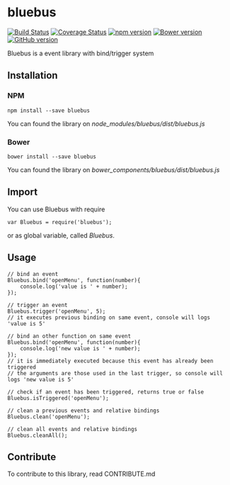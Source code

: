 # bluebus

[![Build Status](https://travis-ci.org/D-Mobilelab/bluebus.svg?branch=master&v=2)](https://travis-ci.org/D-Mobilelab/bluebus)
[![Coverage Status](https://coveralls.io/repos/github/D-Mobilelab/bluebus/badge.svg?branch=master&v=1)](https://coveralls.io/github/D-Mobilelab/bluebus?branch=master)
[![npm version](https://badge.fury.io/js/bluebus.svg)](https://badge.fury.io/js/bluebus)
[![Bower version](https://badge.fury.io/bo/bluebus.svg)](https://badge.fury.io/bo/bluebus)
[![GitHub version](https://badge.fury.io/gh/D-Mobilelab%2Fbluebus.svg)](https://badge.fury.io/gh/D-Mobilelab%2Fbluebus)

Bluebus is a event library with bind/trigger system

## Installation

### NPM

    npm install --save bluebus

You can found the library on <i>node_modules/bluebus/dist/bluebus.js</i>

### Bower

    bower install --save bluebus

You can found the library on <i>bower_components/bluebus/dist/bluebus.js</i>

## Import

You can use Bluebus with require

    var Bluebus = require('bluebus');

or as global variable, called <i>Bluebus</i>.

## Usage

    // bind an event
    Bluebus.bind('openMenu', function(number){
        console.log('value is ' + number);
    });

    // trigger an event
    Bluebus.trigger('openMenu', 5);
    // it executes previous binding on same event, console will logs 'value is 5'

    // bind an other function on same event
    Bluebus.bind('openMenu', function(number){
        console.log('new value is ' + number);
    });
    // it is immediately executed because this event has already been triggered
    // the arguments are those used in the last trigger, so console will logs 'new value is 5'

    // check if an event has been triggered, returns true or false
    Bluebus.isTriggered('openMenu');

    // clean a previous events and relative bindings
    Bluebus.clean('openMenu');

    // clean all events and relative bindings
    Bluebus.cleanAll();

## Contribute

To contribute to this library, read CONTRIBUTE.md
